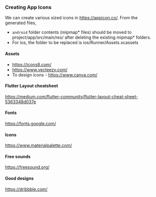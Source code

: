 ### Creating App Icons
We can create various sized icons in https://appicon.co/. From the generated files, 
  - `android` folder contents (mipmap* files) should be moved to project/app/src/main/res/ after deleting the existing mipmap* folders. 
  - For ios, the folder to be replaced is ios/Runner/Assets.xcassets

#### Assets
- https://icons8.com/
- https://www.vecteezy.com/
- To design icons - https://www.canva.com/

#### Flutter Layout cheatsheet
https://medium.com/flutter-community/flutter-layout-cheat-sheet-5363348d037e

#### Fonts
https://fonts.google.com/

#### Icons
https://www.materialpalette.com/

#### Free sounds
https://freesound.org/

#### Good designs
https://dribbble.com/

